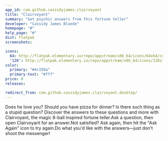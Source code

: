```yaml
---
app_id: com.github.cassidyjames.clairvoyant
title: "Clairvoyant"
summary: "Get psychic answers from this fortune teller"
developer: "Cassidy James Blaede"
homepage: "#"
help_page: "#"
dist: flatpak
screenshots:

icons:
  64: http://flatpak.elementary.io/repo/appstream/x86_64/icons/64x64/com.github.cassidyjames.clairvoyant.png
  '128': http://flatpak.elementary.io/repo/appstream/x86_64/icons/128x128/com.github.cassidyjames.clairvoyant.png
color:
  primary: "#4c158a"
  primary-text: "#fff"
price: 0
releases:

redirect_from: com.github.cassidyjames.clairvoyant.desktop/
---
```


Does he love you? Should you have pizza for dinner? Is there such thing as a stupid question? Discover the answers to these questions and more with Clairvoyant, the magic 8-ball inspired fortune teller.Ask a question, then open Clairvoyant for an answer.Not satisfied? Ask again, then hit the "Ask Again" icon to try again.Do what you'd like with the answers—just don't shoot the messenger!